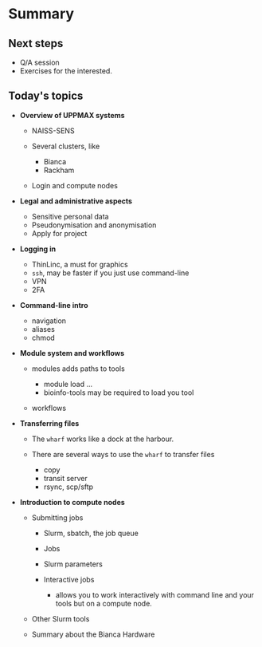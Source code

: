 # Summary

## Next steps

- Q/A session
- Exercises for the interested.

## Today's topics

- **Overview of UPPMAX systems**

    - NAISS-SENS
    - Several clusters, like 

        - Bianca
        - Rackham

    - Login and compute nodes

- **Legal and administrative aspects**

    - Sensitive personal data
    - Pseudonymisation and anonymisation
    - Apply for project

- **Logging in**
 
    - ThinLinc, a must for graphics
    - ``ssh``, may be faster if you just use command-line
    - VPN
    - 2FA


- **Command-line intro**

    - navigation 
    - aliases
    - chmod


- **Module system and workflows**

    - modules adds paths to tools

        - module load ...
        - bioinfo-tools may be required to load you tool

    - workflows


- **Transferring files**

    - The ``wharf`` works like a dock at the harbour.
    - There are several ways to use the ``wharf`` to transfer files

      - copy
      - transit server
      - rsync, scp/sftp

- **Introduction to compute nodes**

    - Submitting jobs


        - Slurm, sbatch, the job queue
        - Jobs
        - Slurm parameters
        - Interactive jobs 

            - allows you to work interactively with command line and your tools but on a compute node.

    - Other Slurm tools

    - Summary about the Bianca Hardware
